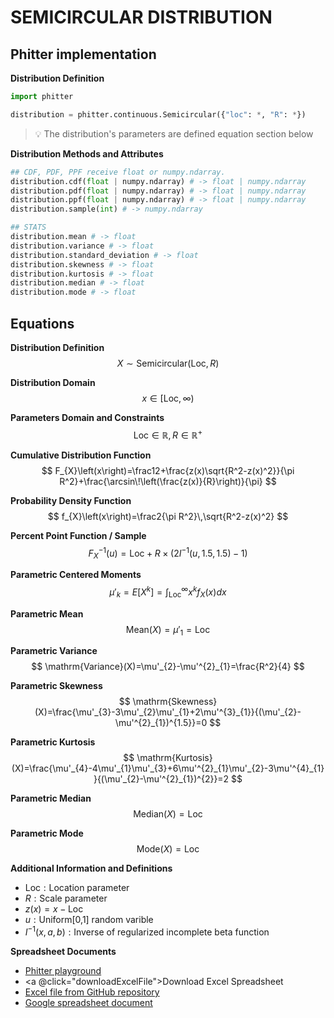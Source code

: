 # SEMICIRCULAR DISTRIBUTION

## Phitter implementation

**Distribution Definition**

```python
import phitter

distribution = phitter.continuous.Semicircular({"loc": *, "R": *})
```

> 💡 The distribution's parameters are defined equation section below

**Distribution Methods and Attributes**

```python
## CDF, PDF, PPF receive float or numpy.ndarray.
distribution.cdf(float | numpy.ndarray) # -> float | numpy.ndarray
distribution.pdf(float | numpy.ndarray) # -> float | numpy.ndarray
distribution.ppf(float | numpy.ndarray) # -> float | numpy.ndarray
distribution.sample(int) # -> numpy.ndarray

## STATS
distribution.mean # -> float
distribution.variance # -> float
distribution.standard_deviation # -> float
distribution.skewness # -> float
distribution.kurtosis # -> float
distribution.median # -> float
distribution.mode # -> float
```

## Equations

**Distribution Definition**
$$ X\sim\mathrm{Semicircular}\left(\text{Loc},R\right) $$

**Distribution Domain**
$$ x\in\left[\text{Loc},\infty\right) $$

**Parameters Domain and Constraints**
$$ \text{Loc}\in\mathbb{R}, R\in\mathbb{R}^{+} $$

**Cumulative Distribution Function**
$$ F_{X}\left(x\right)=\frac12+\frac{z(x)\sqrt{R^2-z(x)^2}}{\pi R^2}+\frac{\arcsin\!\left(\frac{z(x)}{R}\right)}{\pi} $$

**Probability Density Function**
$$ f_{X}\left(x\right)=\frac2{\pi R^2}\,\sqrt{R^2-z(x)^2} $$

**Percent Point Function / Sample**
$$ F^{-1}_{X}\left(u\right)=\text{Loc}+R\times (2I^{-1}\left(u,1.5,1.5\right)-1) $$

**Parametric Centered Moments**
$$ \mu'_{k}=E[X^k]=\int_{\text{Loc}}^{\infty }x^{k}f_{X}\left(x\right)dx $$

**Parametric Mean**
$$ \mathrm{Mean}(X)=\mu'_{1}=\text{Loc} $$

**Parametric Variance**
$$ \mathrm{Variance}(X)=\mu'_{2}-\mu'^{2}_{1}=\frac{R^2}{4} $$

**Parametric Skewness**
$$ \mathrm{Skewness}(X)=\frac{\mu'_{3}-3\mu'_{2}\mu'_{1}+2\mu'^{3}_{1}}{(\mu'_{2}-\mu'^{2}_{1})^{1.5}}=0 $$

**Parametric Kurtosis**
$$ \mathrm{Kurtosis}(X)=\frac{\mu'_{4}-4\mu'_{1}\mu'_{3}+6\mu'^{2}_{1}\mu'_{2}-3\mu'^{4}_{1}}{(\mu'_{2}-\mu'^{2}_{1})^{2}}=2 $$

**Parametric Median**
$$ \mathrm{Median}(X)=\text{Loc} $$

**Parametric Mode**
$$ \mathrm{Mode}(X)=\text{Loc} $$

**Additional Information and Definitions**
- $\text{Loc}:\text{Location parameter}$
- $R:\text{Scale parameter}$
- $z\left(x\right)= x-\text{Loc}$
- $u:\text{Uniform[0,1] random varible}$
- $I^{-1}\left(x,a,b\right):\text{Inverse of regularized incomplete beta function}$

**Spreadsheet Documents**

-   [Phitter playground](https://phitter.io/distributions/continuous/semicircular)
-   <a @click="downloadExcelFile">Download Excel Spreadsheet</a>
-   [Excel file from GitHub repository](https://github.com/phitterio/phitter-files/blob/main/continuous/semicircular.xlsx)
-   [Google spreadsheet document](https://docs.google.com/spreadsheets/d/195c9VbAKtvEndJKnFp52TrENYK2iytMzIXLMKFAGgx4)

<script setup>
const downloadExcelFile = function() {
    const fileId = "semicircular";
    const url = `https://raw.githubusercontent.com/phitterio/phitter-files/main/continuous/${fileId}.xlsx`;
    const link = document.createElement("a");
    link.href = url;
    link.setAttribute("download", `${fileId}.xlsx`);
    document.body.appendChild(link);
    link.click();
    document.body.removeChild(link);
};
</script>

<style module>
a {
  cursor: pointer;
}
</style>

    